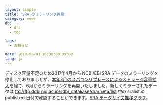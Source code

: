 ```yaml
---
layout: simple
title: 'SRA のミラーリング再開'
category: news
db:
  - dra
  - top

tags:
  - お知らせ

date: 2019-08-01T16:30:00+09:00
lang: ja
---
```


<p>ディスク容量不足のため2017年4月から NCBI/EBI SRA データのミラーリングを停止しておりましたが、<a href="https://sc2.ddbj.nig.ac.jp/index.php/systemconfig">本年3月のスパコンリプレースによるストレージ容量拡大</a>を経て、6月からミラーリングを再開いたしました。新しくミラーされたデータは <a href="ftp://ftp.ddbj.nig.ac.jp/ddbj_database/dra/meta/list">ftp://ftp.ddbj.nig.ac.jp/ddbj_database/dra/meta/list</a> 中の sralist の published 日付で確認することができます。<a href="/statistics/index.html#dra-release">SRA データサイズ推移グラフ</a>。</p>
